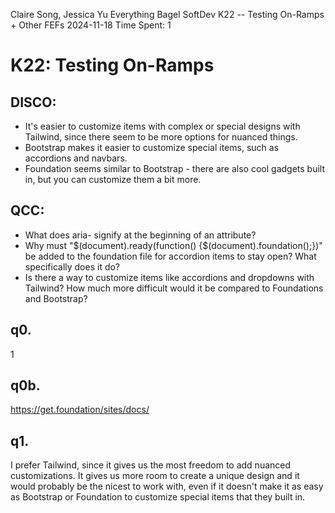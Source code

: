 Claire Song, Jessica Yu
Everything Bagel
SoftDev
K22 -- Testing On-Ramps + Other FEFs
2024-11-18
Time Spent: 1

# K22: Testing On-Ramps

## DISCO:

- It's easier to customize items with complex or special designs with Tailwind, since there seem to be more options for nuanced things.
- Bootstrap makes it easier to customize special items, such as accordions and navbars.
- Foundation seems similar to Bootstrap - there are also cool gadgets built in, but you can customize them a bit more.

## QCC:

- What does aria- signify at the beginning of an attribute?
- Why must "$(document).ready(function() {$(document).foundation();})" be added to the foundation file for accordion items to stay open? What specifically does it do?
- Is there a way to customize items like accordions and dropdowns with Tailwind? How much more difficult would it be compared to Foundations and Bootstrap?

## q0. 

1

## q0b.

https://get.foundation/sites/docs/

## q1.

I prefer Tailwind, since it gives us the most freedom to add nuanced customizations. It gives us more room to create a unique design and it would probably be the nicest to work with, even if it doesn't make it as easy as Bootstrap or Foundation to customize special items that they built in.